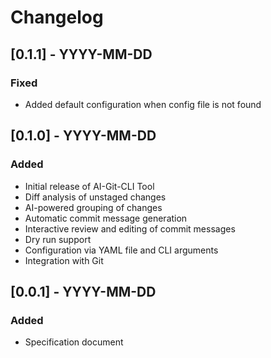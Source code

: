 # Changelog

## [0.1.1] - YYYY-MM-DD
### Fixed
- Added default configuration when config file is not found

## [0.1.0] - YYYY-MM-DD
### Added
- Initial release of AI-Git-CLI Tool
- Diff analysis of unstaged changes
- AI-powered grouping of changes
- Automatic commit message generation
- Interactive review and editing of commit messages
- Dry run support
- Configuration via YAML file and CLI arguments
- Integration with Git

## [0.0.1] - YYYY-MM-DD
### Added
- Specification document